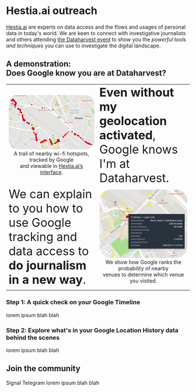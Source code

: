 # Hestia.ai outreach

[Hestia.ai](https://www.hestia.ai/en/about) are experts on data access and the flows and usages of personal data in today's world. We are keen to connect with investigative journalists and others attending [the Dataharvest event](https://dataharvest.eu/) to show you the *powerful tools and techniques* you can use to investigate the digital landscape.

## A demonstration: <br/>Does Google know you are at Dataharvest?

| | |
|--|--|
|<div style="text-align: center;">![A map showing a trail of wi-fi traces recorded by Google](./img/wifi.png)<br/>A trail of nearby wi-fi hotspots, tracked by Google<br/>and viewable in [Hestia.ai’s interface](https://digipower.hestialabs.org/google).</div>|<span style="font-size: xx-large;"><strong>Even without my geolocation activated</strong>, Google knows I'm at Dataharvest.</span> |
|<span style="font-size: xx-large;">We can explain to you how to use Google tracking and data access to <strong>do journalism in a new way</strong>.</span>|<div style="text-align: center;">![A map showing Google's probability rankings of different venues near a visited GPS point](./img/candidates.png)<br/>We show how Google ranks the probability of nearby<br/> venues to determine which venue you visited.</div>|
| | |

### Step 1: A quick check on your Google Timeline

lorem ipsum blah blah

### Step 2: Explore what's in your Google Location History data behind the scenes 

lorem ipsum blah blah

## Join the community

Signal Telegram lorem ipsum blah blah
